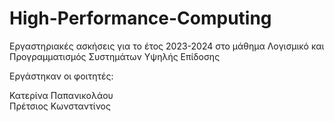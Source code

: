 # High-Performance-Computing
Εργαστηριακές ασκήσεις για το έτος 2023-2024 στο μάθημα Λογισμικό και Προγραμματισμός Συστημάτων Υψηλής Επίδοσης

Εργάστηκαν οι φοιτητές:

Κατερίνα Παπανικολάου                          
Πρέτσιος Κωνσταντίνος
